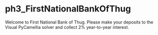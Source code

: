 # ph3_FirstNationalBankOfThug
Welcome to First National Bank of Thug. Please make your deposits to the Visual PyCamellia solver and collect 2% year-to-year interest.
